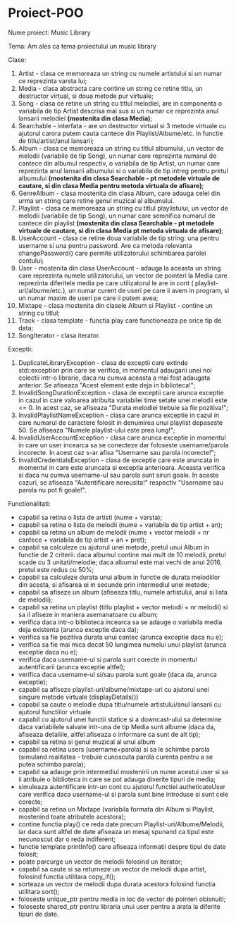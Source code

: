 # Proiect-POO
Nume proiect: Music Library

Tema: Am ales ca tema proiectului un music library

Clase: 
  1. Artist - clasa ce memoreaza un string cu numele artistului si un numar ce reprezinta varsta lui;
  2. Media - clasa abstracta care contine un string ce retine titlu, un destructor virtual, si doua metode pur virtuale;
  3. Song - clasa ce retine un string cu titlul melodiei, are in componenta o variabila de tip Artist descrisa mai sus si un numar ce reprezinta anul lansarii melodiei **(mostenita din clasa Media)**;
  4. Searchable - interfata - are un destructor virtual si 3 metode virtuale cu ajutorul carora putem cauta cantece din Playlist/Albume/etc. in functie de titlu/artist/anul lansarii;
  5. Album - clasa ce memoreaza un string cu titlul albumului, un vector de melodii (variabile de tip Song), un numar care reprezinta numarul de cantece din albumul respectiv, o variabila de tip Artist, un numar care reprezinta anul lansarii albumului si o variabila de tip intreg pentru pretul albumului **(mostenita din clasa Searchable - pt metodele virtuale de cautare, si din clasa Media pentru metoda virtuala de afisare)**;
  6. GenreAlbum - clasa mostenita din clasa Album, care adauga celei din urma un string care retine genul muzical al albumului.
  7.  Playlist - clasa ce memoreaza un string cu titlul playlistului, un vector de melodii (variabile de tip Song), un numar care semnifica numarul de cantece din playlist **(mostenita din clasa Searchable - pt metodele virtuale de cautare, si din clasa Media pt metoda virtuala de afisare)**;
  8. UserAccount - clasa ce retine doua variabile de tip string: una pentru username si una pentru password. Are ca metoda relevanta changePassword() care permite utilizatorului schimbarea parolei contului;
  9. User - mostenita din clasa UserAccount - adauga la aceasta un string care reprezinta numele utilizatorului, un vector de pointeri la Media care reprezinta diferitele media pe care utilizatorul le are in cont ( playlist-uri/albume/etc.), un numar curent de useri pe care ii avem in program, si un numar maxim de useri pe care ii putem avea;
  10. Mixtape - clasa mostenita din clasele Album si Playlist - contine un string cu titlul;
  11. Track - clasa template - functia play care functioneaza pe orice tip de data;
  12. SongIterator - clasa iterator.

Exceptii: 
  1. DuplicateLibraryException - clasa de exceptii care extinde std::exception prin care se verifica, in momentul adaugarii unei noi colectii intr-o librarie, daca nu cumva aceasta a mai fost adaugata anterior. Se afiseaza "Acest element este deja in biblioteca!";
  2. InvalidSongDurationException - clasa de exceptii care arunca exceptie in cazul in care valoarea atribuita variabilei time setate unei melodii este <= 0. In acest caz, se afiseaza "Durata melodiei trebuie sa fie pozitiva!";
  3. InvalidPlaylistNameException - clasa care arunca exceptie in cazul in care numarul de caractere folosit in denumirea unui playlist depaseste 50. Se afiseaza "Numele playlist-ului este prea lung!";
  4. InvalidUserAccountException - clasa care arunca exceptie in momentul in care un user incearca sa se conecteze dar foloseste username/parola incorecte. In acest caz s-ar afisa "Username sau parola incorecte!";
  5. InvalidCredentialsException - clasa de exceptie care este aruncata in momentul in care este aruncata si exceptia anterioara. Aceasta verifica si daca nu cumva username-ul sau parola sunt siruri goale. In aceste cazuri, se afiseaza "Autentificare nereusita!" respectiv "Username sau parola nu pot fi goale!".
  
Functionalitati:
- capabil sa retina o lista de artisti (nume + varsta);
- capabil sa retina o lista de melodii (nume + variabila de tip artist + an);
- capabil sa retina un album de melodii (nume + vector melodii + nr cantece + variabila de tip artist + an + pret);
- capabil sa calculeze cu ajutorul unei metode, pretul unui Album in functie de 2 criterii: daca albumul contine mai mult de 10 melodii, pretul scade cu 3 unitati/melodie; daca albumul este mai vechi de anul 2016, pretul este redus cu 50%;
- capabil sa calculeze durata unui album in functie de durata melodiilor din acesta, si afisarea ei in secunde prin intermediul unei metode;
- capabil sa afiseze un album (afiseaza titlu, numele artistului, anul si lista de melodii);
- capabil sa retina un playlist (titlu playlist + vector melodii + nr melodii) si sa il afiseze in maniera asemanatoare cu album;
- verifica daca intr-o biblioteca incearca sa se adauge o variabila media deja existenta (arunca exceptie daca da);
- verifica sa fie pozitiva durata unui cantec (arunca exceptie daca nu e);
- verifica sa fie mai mica decat 50 lungimea numelui unui playlist (arunca exceptie daca nu e);
- verifica daca username-ul si parola sunt corecte in momentul autentificarii (arunca exceptie altfel);
- verifica daca username-ul si/sau parola sunt goale (daca da, arunca exceptie);
- capabil sa afiseze playlist-uri/albume/mixtape-uri cu ajutorul unei singure metode virtuale (displayDetails())
- capabil sa caute o melodie dupa titlu/numele artistului/anul lansarii cu ajutorul functiilor virtuale
- capabil cu ajutorul unei functii statice si a downcast-ului sa determine daca variabilele salvate intr-una de tip Media sunt albume (daca da, afiseaza detaliile, altfel afiseaza o informare ca sunt de alt tip);
- capabil sa retina si genul muzical al unui album
- capabil sa retina users (username+parola) si sa le schimbe parola (simuland realitatea - trebuie cunoscuta parola curenta pentru a se putea schimba parola);
- capabil sa adauge prin intermediul mostenirii un nume acestui user si sa ii atribuie o biblioteca in care se pot adauga diverite tipuri de media;
- simuleaza autentificare intr-un cont cu ajutorul functiei autheticateUser care verifica daca username-ul si parola sunt bine introduse si sunt cele corecte;
- capabil sa retina un Mixtape (variabila formata din Album si Playlist, mostenind toate atributele acestora);
- contine functia play() ce reda date precum Playlist-uri/Albume/Melodii, iar daca sunt altfel de date afiseaza un mesaj spunand ca tipul este necunoscut dar o reda indiferent;
- functie template printInfo() care afiseaza informatii despre tipul de date folosit;
- poate parcurge un vector de melodii folosind un iterator;
- capabil sa caute si sa returneze un vector de melodii dupa artist, folosind functia utilitara copy_if();
- sorteaza un vector de melodii dupa durata acestora folosind functia utilitara sort();
- foloseste unique_ptr pentru media in loc de vector de pointeri obisnuiti;
- foloseste shared_ptr pentru libraria unui user pentru a arata la diferite tipuri de date.
                 
